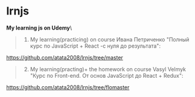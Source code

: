 # lrnjs
**My learning js on Udemy**\
>1. My learning(practicing) on course Ивана Петриченко "Полный курс по JavaScript + React -с нуля до результата":

https://github.com/atata2008/lrnjs/tree/master
>2. My learning(practing)+ the homework on course Vasyl Velmyk "Курс по Front-end. Oт основ JavaScript до React + Redux":

https://github.com/atata2008/lrnjs/tree/flomaster
